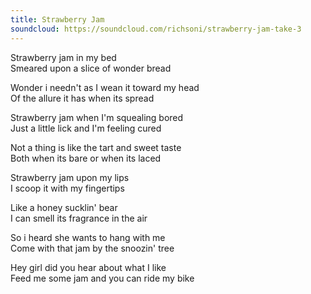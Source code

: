 ```yaml
---
title: Strawberry Jam
soundcloud: https://soundcloud.com/richsoni/strawberry-jam-take-3
---
```


Strawberry jam in my bed  
Smeared upon a slice of wonder bread  

Wonder i needn't as I wean it toward my head  
Of the allure it has when its spread  

Strawberry jam when I'm squealing bored  
Just a little lick and I'm feeling cured  

Not a thing is like the tart and sweet taste  
Both when its bare or when its laced  

Strawberry jam upon my lips  
I scoop it with my fingertips  

Like a honey sucklin' bear  
I can smell its fragrance in the air  

So i heard she wants to hang with me  
Come with that jam by the snoozin' tree  

Hey girl did you hear about what I like  
Feed me some jam and you can ride my bike  
